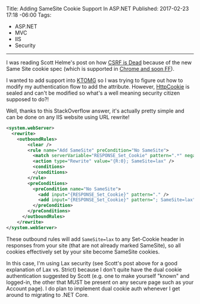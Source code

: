 ﻿Title: Adding SameSite Cookie Support In ASP.NET
Published: 2017-02-23 17:18 -06:00
Tags:
- ASP.NET
- MVC
- IIS
- Security
---

I was reading Scott Helme's post on how [CSRF is Dead](https://scotthelme.co.uk/csrf-is-dead/) because of the new Same Site cookie spec (which is supported in [Chrome and soon FF](http://caniuse.com/#feat=same-site-cookie-attribute)).

I wanted to add support into [KTOMG](http://ktomg.com) so I was trying to figure out how to modify my authentication flow to add the attribute. However, [HttpCookie](https://msdn.microsoft.com/en-us/library/system.web.httpcookie(v=vs.110).aspx) is sealed and can't be modified so what's a well meaning security citizen supposed to do?!

Well, thanks to this StackOverflow answer, it's actually pretty simple and can be done on any IIS website using URL rewrite!

```xml
<system.webServer>
  <rewrite>
    <outboundRules>
        <clear />
        <rule name="Add SameSite" preCondition="No SameSite">
          <match serverVariable="RESPONSE_Set_Cookie" pattern=".*" negate="false" />
          <action type="Rewrite" value="{R:0}; SameSite=lax" />
          <conditions>
          </conditions>
        </rule>
        <preConditions>
          <preCondition name="No SameSite">
            <add input="{RESPONSE_Set_Cookie}" pattern="." />
            <add input="{RESPONSE_Set_Cookie}" pattern="; SameSite=lax" negate="true" />
          </preCondition>
        </preConditions>
      </outboundRules>
    </rewrite>
</system.webServer>
```

These outbound rules will add `SameSite=lax` to any Set-Cookie header in responses from your site (that are not already marked SameSite), so all cookies effectively set by your site become SameSite cookies.

In this case, I'm using Lax security (see Scott's post above for a good explanation of Lax vs. Strict) because I don't quite have the dual cookie authentication suggested by Scott (e.g. one to make yourself "known" and logged-in, the other that MUST be present on any secure page such as your Account page). I do plan to implement dual cookie auth whenever I get around to migrating to .NET Core.